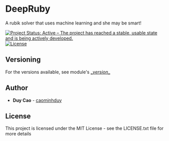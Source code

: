 # DeepRuby
A rubik solver that uses machine learning and she may be smart!

[![Project Status: Active – The project has reached a stable, usable state and is being actively developed.](https://www.repostatus.org/badges/latest/active.svg)](https://www.repostatus.org/#active)
[![License](http://img.shields.io/:license-mit-blue.svg)](https://github.com/caominhduy/DeepRuby/blob/master/LICENSE.txt)


## Versioning
For the versions available, see module's [\__version__](https://www.python.org/dev/peps/pep-0396/)

## Author
* **Duy Cao** - [caominhduy](https://github.com/caominhduy/)

## License
This project is licensed under the MIT License - see the LICENSE.txt file for more details

